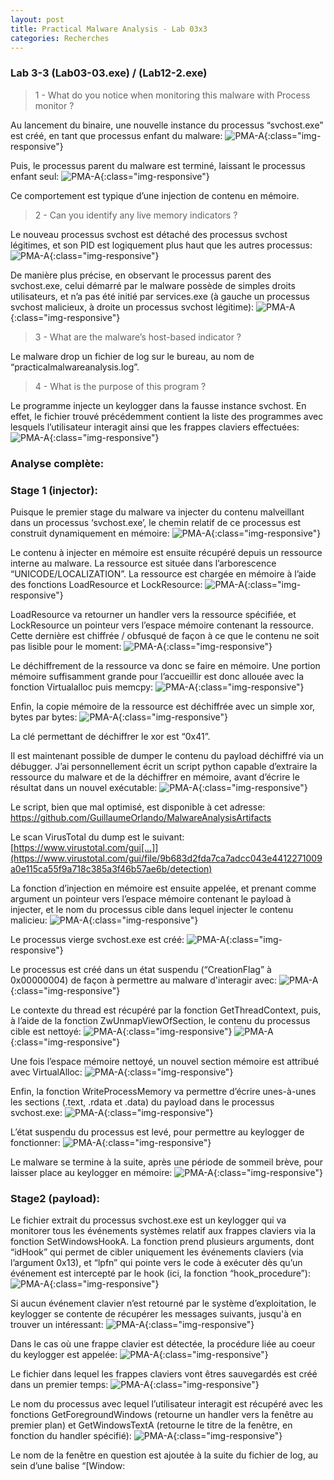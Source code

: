 ```yaml
---
layout: post
title: Practical Malware Analysis - Lab 03x3
categories: Recherches
---
```

### Lab 3-3 (Lab03-03.exe) / (Lab12-2.exe)
> 1 - What do you notice when monitoring this malware with Process monitor ?

Au lancement du binaire, une nouvelle instance du processus “svchost.exe” est créé, en tant que processus enfant du malware:
![PMA-A](/img/PMA/chap3/03/A.png){:class="img-responsive"}

Puis, le processus parent du malware est terminé, laissant le processus enfant seul:
![PMA-A](/img/PMA/chap3/03/B.png){:class="img-responsive"}

Ce comportement est typique d’une injection de contenu en mémoire.

>2 - Can you identify any live memory indicators ?

Le nouveau processus svchost est détaché des processus svchost légitimes, et son PID est logiquement plus haut que les autres processus:
![PMA-A](/img/PMA/chap3/03/C.png){:class="img-responsive"}

De manière plus précise, en observant le processus parent des svchost.exe, celui démarré par le malware possède de simples droits utilisateurs, et n’a pas été initié par services.exe (à gauche un processus svchost malicieux, à droite un processus svchost légitime):
![PMA-A](/img/PMA/chap3/03/D.png){:class="img-responsive"}

> 3 - What are the malware’s host-based indicator ?

Le malware drop un fichier de log sur le bureau, au nom de “practicalmalwareanalysis.log”.

> 4 - What is the purpose of this program ?

Le programme injecte un keylogger dans la fausse instance svchost. En effet, le fichier trouvé précédemment contient la liste des programmes avec lesquels l’utilisateur interagit ainsi que les frappes claviers effectuées:
![PMA-A](/img/PMA/chap3/03/E.png){:class="img-responsive"}

### Analyse complète:
### Stage 1 (injector):
Puisque le premier stage du malware va injecter du contenu malveillant dans un processus ‘svchost.exe’, le chemin relatif de ce processus est construit dynamiquement en mémoire:
![PMA-A](/img/PMA/chap3/03/F.png){:class="img-responsive"}

Le contenu à injecter en mémoire est ensuite récupéré depuis un ressource interne au malware. La ressource est située dans l’arborescence “UNICODE/LOCALIZATION”. La ressource est chargée en mémoire à l’aide des fonctions LoadResource et LockResource:
![PMA-A](/img/PMA/chap3/03/G.png){:class="img-responsive"}

LoadResource va retourner un handler vers la ressource spécifiée, et LockResource un pointeur vers l’espace mémoire contenant la ressource.
Cette dernière est chiffrée / obfusqué de façon à ce que le contenu ne soit pas lisible pour le moment:
![PMA-A](/img/PMA/chap3/03/H.png){:class="img-responsive"}

Le déchiffrement de la ressource va donc se faire en mémoire.
Une portion mémoire suffisamment grande pour l’accueillir est donc allouée avec la fonction Virtualalloc puis memcpy:
![PMA-A](/img/PMA/chap3/03/I.png){:class="img-responsive"}

Enfin, la copie mémoire de la ressource est déchiffrée avec un simple xor, bytes par bytes:
![PMA-A](/img/PMA/chap3/03/J.png){:class="img-responsive"}

La clé permettant de déchiffrer le xor est “0x41”.

Il est maintenant possible de dumper le contenu du payload déchiffré via un débugger. J’ai personnellement écrit un script python capable d’extraire la ressource du malware et de la déchiffrer en mémoire, avant d’écrire le résultat dans un nouvel exécutable:
![PMA-A](/img/PMA/chap3/03/K.png){:class="img-responsive"}

Le script, bien que mal optimisé, est disponible à cet adresse:
https://github.com/GuillaumeOrlando/MalwareAnalysisArtifacts

Le scan VirusTotal du dump est le suivant:
[https://www.virustotal.com/gui[...]](https://www.virustotal.com/gui/file/9b683d2fda7ca7adcc043e4412271009a0e115ca55f9a718c385a3f46b57ae6b/detection)

La fonction d’injection en mémoire est ensuite appelée, et prenant comme argument un pointeur vers l’espace mémoire contenant le payload à injecter, et le nom du processus cible dans lequel injecter le contenu malicieu:
![PMA-A](/img/PMA/chap3/03/L.png){:class="img-responsive"}

Le processus vierge svchost.exe est créé:
![PMA-A](/img/PMA/chap3/03/M.png){:class="img-responsive"}

Le processus est créé dans un état suspendu (“CreationFlag” à 0x00000004) de façon à permettre au malware d'interagir avec:
![PMA-A](/img/PMA/chap3/03/N.png){:class="img-responsive"}

Le contexte du thread est récupéré par la fonction GetThreadContext, puis, à l’aide de la fonction ZwUnmapViewOfSection, le contenu du processus cible est nettoyé:
![PMA-A](/img/PMA/chap3/03/S.png){:class="img-responsive"}
![PMA-A](/img/PMA/chap3/03/T.png){:class="img-responsive"}

Une fois l’espace mémoire nettoyé, un nouvel section mémoire est attribué avec VirtualAlloc:
![PMA-A](/img/PMA/chap3/03/U.png){:class="img-responsive"}

Enfin, la fonction WriteProcessMemory va permettre d’écrire unes-à-unes les sections (.text, .rdata et .data) du payload dans le processus svchost.exe:
![PMA-A](/img/PMA/chap3/03/V.png){:class="img-responsive"}

L’état suspendu du processus est levé, pour permettre au keylogger de fonctionner:
![PMA-A](/img/PMA/chap3/03/W.png){:class="img-responsive"}

Le malware se termine à la suite, après une période de sommeil brève, pour laisser place au keylogger en mémoire:
![PMA-A](/img/PMA/chap3/03/X.png){:class="img-responsive"}

### Stage2 (payload):
Le fichier extrait du processus svchost.exe est un keylogger qui va monitorer tous les événements systèmes relatif aux frappes claviers via la fonction SetWindowsHookA. La fonction prend plusieurs arguments, dont “idHook” qui permet de cibler uniquement les événements claviers (via l’argument 0x13), et “lpfn” qui pointe vers le code à exécuter dès qu’un événement est intercepté par le hook (ici, la fonction “hook_procedure”):
![PMA-A](/img/PMA/chap3/03/Y.png){:class="img-responsive"}

Si aucun événement clavier n’est retourné par le système d’exploitation, le keylogger se contente de récupérer les messages suivants, jusqu'à en trouver un intéressant:
![PMA-A](/img/PMA/chap3/03/Z.png){:class="img-responsive"}

Dans le cas où une frappe clavier est détectée, la procédure liée au coeur du keylogger est appelée:
![PMA-A](/img/PMA/chap3/03/ZA.png){:class="img-responsive"}

Le fichier dans lequel les frappes claviers vont êtres sauvegardés est créé dans un premier temps:
![PMA-A](/img/PMA/chap3/03/ZB.png){:class="img-responsive"}

Le nom du processus avec lequel l’utilisateur interagit est récupéré avec les fonctions GetForegroundWindows (retourne un handler vers la fenêtre au premier plan) et GetWindowsTextA (retourne le titre de la fenêtre, en fonction du handler spécifié):
![PMA-A](/img/PMA/chap3/03/ZC.png){:class="img-responsive"}

Le nom de la fenêtre en question est ajoutée à la suite du fichier de log, au sein d’une balise “[Window: <title>]”:
![PMA-A](/img/PMA/chap3/03/ZD.png){:class="img-responsive"}

Le résultat est le suivant:
![PMA-A](/img/PMA/chap3/03/ZE.png){:class="img-responsive"}

La touche clavier ayant déclenchée l'événement est, pour finir, écrite au sein du fichier de log. Si la touche est une simple touche alphabétique, celle-ci est ajoutée telle-quelle à la suite du fichier. Si la touche correspond à une action particulière (i.e: une barre d’espace, un “entrer”, un “shift”, etc …) ou à un chiffre, un switch de 19 valeurs est appliquée de façon à déterminer et formater l’entrée qui sera ajoutée au fichier de log:
![PMA-A](/img/PMA/chap3/03/ZF.png){:class="img-responsive"}

Par exemple, le code responsable d’ajouter la touche “shift” au fichier de log est le suivant:
![PMA-A](/img/PMA/chap3/03/ZG.png){:class="img-responsive"}

Le résultat est ensuite appliqué au fichier de log:
![PMA-A](/img/PMA/chap3/03/ZH.png){:class="img-responsive"}

Le keylogger boucle sur cette suite d’actions, à partir du moment ou une frappe clavier est détectée.
À noter que la malware ne possède pas de méthode de persistance, ni de technique l'exfiltration de données.

### Ressources:
* [https://0x00sec.org/t/windows-keylogging-part-i/99](https://0x00sec.org/t/windows-keylogging-part-i/99)
* [https://www.endgame.com/blog/technical-blog/ten-process-injection-techniques-technical-survey-common-and-trending-process](https://www.endgame.com/blog/technical-blog/ten-process-injection-techniques-technical-survey-common-and-trending-process)
